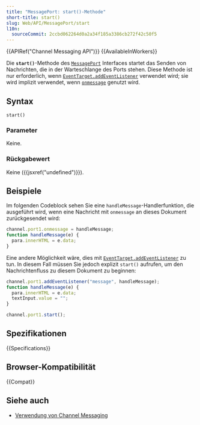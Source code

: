 ```yaml
---
title: "MessagePort: start()-Methode"
short-title: start()
slug: Web/API/MessagePort/start
l10n:
  sourceCommit: 2ccbd062264d0a2a34f185a3386cb272f42c50f5
---
```


{{APIRef("Channel Messaging API")}} {{AvailableInWorkers}}

Die **`start()`**-Methode des [`MessagePort`](/de/docs/Web/API/MessagePort)
Interfaces startet das Senden von Nachrichten, die in der Warteschlange des Ports stehen. Diese Methode ist nur erforderlich, wenn [`EventTarget.addEventListener`](/de/docs/Web/API/EventTarget/addEventListener) verwendet wird; sie wird implizit verwendet, wenn [`onmessage`](/de/docs/Web/API/MessagePort/message_event) genutzt wird.

## Syntax

```js-nolint
start()
```

### Parameter

Keine.

### Rückgabewert

Keine ({{jsxref("undefined")}}).

## Beispiele

Im folgenden Codeblock sehen Sie eine `handleMessage`-Handlerfunktion,
die ausgeführt wird, wenn eine Nachricht mit `onmessage` an dieses Dokument zurückgesendet wird:

```js
channel.port1.onmessage = handleMessage;
function handleMessage(e) {
  para.innerHTML = e.data;
}
```

Eine andere Möglichkeit wäre, dies mit [`EventTarget.addEventListener`](/de/docs/Web/API/EventTarget/addEventListener) zu tun. In diesem Fall müssen Sie jedoch explizit `start()` aufrufen, um den Nachrichtenfluss zu diesem Dokument zu beginnen:

```js
channel.port1.addEventListener("message", handleMessage);
function handleMessage(e) {
  para.innerHTML = e.data;
  textInput.value = "";
}

channel.port1.start();
```

## Spezifikationen

{{Specifications}}

## Browser-Kompatibilität

{{Compat}}

## Siehe auch

- [Verwendung von Channel Messaging](/de/docs/Web/API/Channel_Messaging_API/Using_channel_messaging)
